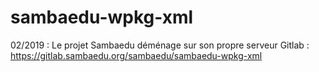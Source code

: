 # sambaedu-wpkg-xml
02/2019 : Le projet Sambaedu déménage sur son propre serveur Gitlab : https://gitlab.sambaedu.org/sambaedu/sambaedu-wpkg-xml
